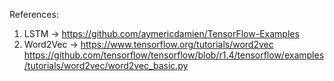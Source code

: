 References:
1) LSTM -> https://github.com/aymericdamien/TensorFlow-Examples
2) Word2Vec -> https://www.tensorflow.org/tutorials/word2vec
               https://github.com/tensorflow/tensorflow/blob/r1.4/tensorflow/examples/tutorials/word2vec/word2vec_basic.py
